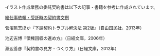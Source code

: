 イラスト作成業務の委託契約書は以下の記事・書籍を参考に作成されています。  

[絵仕事依頼・受託時の契約書文例](http://ngk.xii.jp/text/copyright_non_assignment.html)  

菅沼篤志ほか『下請契約トラブル解決法 第2版』（自由国民社，2013年）  

池辺吉博『債権回収の進め方』（日経文庫，2006年）  

淵辺善彦『契約書の見方・つくり方』（日経文庫，2012年）

